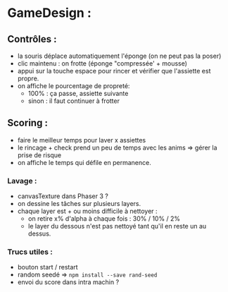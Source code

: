 # GameDesign :

## Contrôles : 
- la souris déplace automatiquement l'éponge (on ne peut pas la poser)
- clic maintenu : on frotte (éponge "compressée' + mousse)
- appui sur la touche espace pour rincer et vérifier que l'assiette est propre.
- on affiche le pourcentage de propreté: 
    - 100% : ça passe, assiette suivante
    - sinon : il faut continuer à frotter

## Scoring :
- faire le meilleur temps pour laver x assiettes
- le rincage + check prend un peu de temps avec les anims => gérer la prise de risque
- on affiche le temps qui défile en permanence.

### Lavage : 
- canvasTexture dans Phaser 3 ? 
- on dessine les tâches sur plusieurs layers. 
- chaque layer est + ou moins difficile à nettoyer : 
    - on retire x% d'alpha à chaque fois : 30% / 10% / 2% 
    - le layer du dessous n'est pas nettoyé tant qu'il en reste un au dessus.

### Trucs utiles : 
- bouton start / restart
- random seedé => `npm install --save rand-seed`
- envoi du score dans intra machin ? 